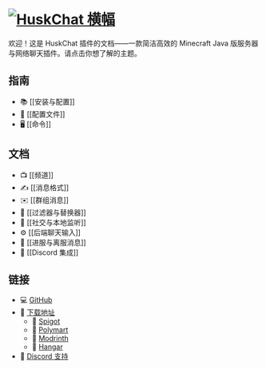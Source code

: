 # [![HuskChat 横幅](https://raw.githubusercontent.com/NewNanCity/HuskChat-Remake/master/images/banner.png)](https://github.com/NewNanCity/HuskChat-Remake)
欢迎！这是 HuskChat 插件的文档——一款简洁高效的 Minecraft Java 版服务器与网络聊天插件。请点击你想了解的主题。

## 指南
* 📚 [[安装与配置]]
* 📝 [[配置文件]]
* 🖥️ [[命令]]

## 文档
* 📺 [[频道]]
* ✍️ [[消息格式]]
* ✉️ [[群组消息]]
* 🤫 [[过滤器与替换器]]
* 🔎 [[社交与本地监听]]
* ⚙️ [[后端聊天输入]]
* 📜 [[进服与离服消息]]
* 🔵 [[Discord 集成]]

## 链接
* 💻 [GitHub](https://github.com/NewNanCity/HuskChat-Remake)
* 📂 [下载地址](https://www.spigotmc.org/resources/huskchat.94496/)
  * 🚰 [Spigot](https://www.spigotmc.org/resources/huskchat.94496/)
  * 🛒 [Polymart](https://polymart.org/resource/huskchat.1217)
  * 🔧 [Modrinth](https://modrinth.com/plugin/huskchat)
  * 🛫 [Hangar](https://hangar.papermc.io/William278/HuskChat)
* 💬 [Discord 支持](https://discord.gg/tVYhJfyDWG)